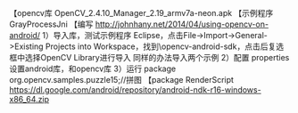 【opencv库
OpenCV_2.4.10_Manager_2.19_armv7a-neon.apk
【示例程序
GrayProcessJni
【编写
http://johnhany.net/2014/04/using-opencv-on-android/
1）导入库，测试示例程序
Eclipse，点击File->Import->General->Existing Projects into Workspace，找到\opencv-android-sdk，点击后复选框中选择OpenCV Library进行导入
同样的办法导入两个示例
2）配置
properties 设置android库，和opencv库
3）运行
package org.opencv.samples.puzzle15;//拼图
【package
RenderScript
https://dl.google.com/android/repository/android-ndk-r16-windows-x86_64.zip
